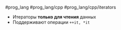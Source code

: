 #prog_lang #prog_lang/cpp #prog_lang/cpp/iterators

- Итераторы **только для чтения** данных
- Поддерживают операции `++it, *it`
